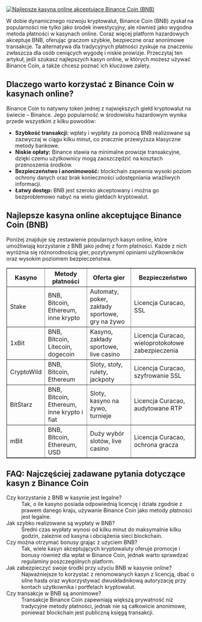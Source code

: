 [![Najlepsze kasyna online akceptujące Binance Coin (BNB)](https://123-caf.pages.dev/gitsignup.png)](https://vrmoo.ru/Bt82HjjY)

<div>   <p>W dobie dynamicznego rozwoju kryptowalut, Binance Coin (BNB) zyskał na popularności nie tylko jako środek inwestycyjny, ale również jako wygodna metoda płatności w kasynach online. Coraz więcej platform hazardowych akceptuje BNB, oferując graczom szybkie, bezpieczne oraz anonimowe transakcje. Ta alternatywa dla tradycyjnych płatności zyskuje na znaczeniu zwłaszcza dla osób ceniących wygodę i niskie prowizje. Przeczytaj ten artykuł, jeśli szukasz najlepszych kasyn online, w których możesz używać Binance Coin, a także chcesz poznać ich kluczowe zalety.</p>      <h2>Dlaczego warto korzystać z Binance Coin w kasynach online?</h2>   <p>Binance Coin to natywny token jednej z największych giełd kryptowalut na świecie – Binance. Jego popularność w środowisku hazardowym wynika przede wszystkim z kilku powodów:</p>   <ul>   <li><strong>Szybkość transakcji:</strong> wpłaty i wypłaty za pomocą BNB realizowane są zazwyczaj w ciągu kilku minut, co znacznie przewyższa klasyczne metody bankowe.</li>   <li><strong>Niskie opłaty:</strong> Binance stawia na minimalne prowizje transakcyjne, dzięki czemu użytkownicy mogą zaoszczędzić na kosztach przenoszenia środków.</li>   <li><strong>Bezpieczeństwo i anonimowość:</strong> blockchain zapewnia wysoki poziom ochrony danych oraz brak konieczności udostępniania wrażliwych informacji.</li>   <li><strong>Łatwy dostęp:</strong> BNB jest szeroko akceptowany i można go bezproblemowo nabyć na wielu giełdach kryptowalut.</li>   </ul>      <h2>Najlepsze kasyna online akceptujące Binance Coin (BNB)</h2>   <p>Poniżej znajduje się zestawienie popularnych kasyn online, które umożliwiają korzystanie z BNB jako jednej z form płatności. Każde z nich wyróżnia się różnorodnością gier, pozytywnymi opiniami użytkowników oraz wysokim poziomem bezpieczeństwa.</p>      <table border="1" cellpadding="8" cellspacing="0" style="border-collapse: collapse; width: 100%;">   <thead>   <tr>   <th>Kasyno</th>   <th>Metody płatności</th>   <th>Oferta gier</th>   <th>Bezpieczeństwo</th>   </tr>   </thead>   <tbody>   <tr>   <td>Stake</td>   <td>BNB, Bitcoin, Ethereum, inne krypto</td>   <td>Automaty, poker, zakłady sportowe, gry na żywo</td>   <td>Licencja Curacao, SSL</td>   </tr>   <tr>   <td>1xBit</td>   <td>BNB, Bitcoin, Litecoin, dogecoin</td>   <td>Kasyno, zakłady sportowe, live casino</td>   <td>Licencja Curacao, wieloprotokołowe zabezpieczenia</td>   </tr>   <tr>   <td>CryptoWild</td>   <td>BNB, Bitcoin, Ethereum</td>   <td>Sloty, stoły, rulety, jackpoty</td>   <td>Licencja Curacao, szyfrowanie SSL</td>   </tr>   <tr>   <td>BitStarz</td>   <td>BNB, Bitcoin, Ethereum, inne krypto i fiat</td>   <td>Sloty, kasyno na żywo, turnieje</td>   <td>Licencja Curacao, audytowane RTP</td>   </tr>   <tr>   <td>mBit</td>   <td>BNB, Bitcoin, Ethereum, USD</td>   <td>Duży wybór slotów, live casino</td>   <td>Licencja Curacao, ochrona gracza</td>   </tr>   </tbody>   </table>      <h2>FAQ: Najczęściej zadawane pytania dotyczące kasyn z Binance Coin</h2>   <dl>   <dt>Czy korzystanie z BNB w kasynie jest legalne?</dt>   <dd>Tak, o ile kasyno posiada odpowiednią licencję i działa zgodnie z prawem danego kraju, używanie Binance Coin jako metody płatności jest legalne.</dd>      <dt>Jak szybko realizowane są wypłaty w BNB?</dt>   <dd>Średni czas wypłaty wynosi od kilku minut do maksymalnie kilku godzin, zależnie od kasyna i obciążenia sieci blockchain.</dd>      <dt>Czy można otrzymać bonusy grając z użyciem BNB?</dt>   <dd>Tak, wiele kasyn akceptujących kryptowaluty oferuje promocje i bonusy również dla wpłat w Binance Coin, jednak warto sprawdzać regulaminy poszczególnych platform.</dd>      <dt>Jak zabezpieczyć swoje środki przy użyciu BNB w kasynie online?</dt>   <dd>Najważniejsze to korzystać z renomowanych kasyn z licencją, dbać o silne hasła oraz wykorzystywać dwuskładnikową autoryzację przy kontach użytkownika i portfelach kryptowalut.</dd>      <dt>Czy transakcje w BNB są anonimowe?</dt>   <dd>Transakcje Binance Coin zapewniają większą prywatność niż tradycyjne metody płatności, jednak nie są całkowicie anonimowe, ponieważ blockchain jest publiczną księgą transakcji.</dd>   </dl>   </div>
